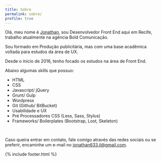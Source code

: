 ```yaml
---
title: Sobre
permalink: sobre/
profile: true
---
```


Olá, meu nome é [Jonathan][Jonathan], sou Desenvolvedor Front End aqui em Recife, trabalho atualmente na agência Bold Comunicação.

Sou formado em Produção publicitária, mas com uma base acadêmica voltada para estudos da área de UX. 

Desde o ínicio de 2016, tenho focado os estudos na área de Front End.

Abaixo algumas skills que possuo:

- HTML
- CSS
- Javascript/ jQuery
- Grunt/ Gulp
- Wordpress
- Git (Github/ BitBucket)
- Usabilidade e UX
- Pré Processadores CSS (Less, Sass, Stylus)
- Frameworks/ Boilerplates (Bootstrap, Lost, Skeleton)

[Jonathan]: https://twitter.com/jonathan_slima

<br>

Caso queira entrar em contato, fale comigo através das redes sociais ou se preferir, encaminhe um e-mail no jonathan633.jl@gmail.com.

{% include footer.html %}
